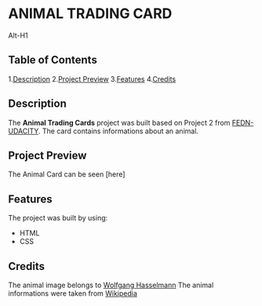 # ANIMAL TRADING CARD
Alt-H1


## Table of Contents

1.[Description](#description)
2.[Project Preview](#project-preview)
3.[Features](#features)
4.[Credits](#credits)

## Description
 The **Animal Trading Cards** project was built based on Project 2 from [FEDN-UDACITY](https://eu.udacity.com/course/front-end-web-developer-nanodegree--nd001).
 The card contains informations about an animal.

## Project Preview
The Animal Card can be seen [here]

## Features
The project was built by using:
* HTML
* CSS

## Credits
The animal image belongs to [Wolfgang Hasselmann](https://unsplash.com/photos/m4Y6cFwMc10)
The animal informations were taken from [Wikipedia](https://en.wikipedia.org/wiki/Camel)

